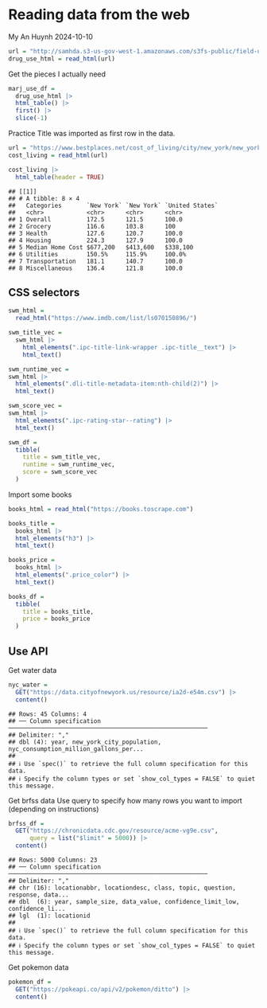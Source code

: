 Reading data from the web
================
My An Huynh
2024-10-10

``` r
url = "http://samhda.s3-us-gov-west-1.amazonaws.com/s3fs-public/field-uploads/2k15StateFiles/NSDUHsaeShortTermCHG2015.htm"
drug_use_html = read_html(url)
```

Get the pieces I actually need

``` r
marj_use_df =
  drug_use_html |> 
  html_table() |> 
  first() |> 
  slice(-1)
```

Practice Title was imported as first row in the data.

``` r
url = "https://www.bestplaces.net/cost_of_living/city/new_york/new_york"
cost_living = read_html(url)

cost_living |> 
  html_table(header = TRUE)
```

    ## [[1]]
    ## # A tibble: 8 × 4
    ##   Categories       `New York` `New York` `United States`
    ##   <chr>            <chr>      <chr>      <chr>          
    ## 1 Overall          172.5      121.5      100.0          
    ## 2 Grocery          116.6      103.8      100            
    ## 3 Health           127.6      120.7      100.0          
    ## 4 Housing          224.3      127.9      100.0          
    ## 5 Median Home Cost $677,200   $413,600   $338,100       
    ## 6 Utilities        150.5%     115.9%     100.0%         
    ## 7 Transportation   181.1      140.7      100.0          
    ## 8 Miscellaneous    136.4      121.8      100.0

## CSS selectors

``` r
swm_html = 
  read_html("https://www.imdb.com/list/ls070150896/")
```

``` r
swm_title_vec = 
  swm_html |> 
    html_elements(".ipc-title-link-wrapper .ipc-title__text") |> 
    html_text()

swm_runtime_vec =
swm_html |> 
  html_elements(".dli-title-metadata-item:nth-child(2)") |> 
  html_text()

swm_score_vec =
swm_html |> 
  html_elements(".ipc-rating-star--rating") |> 
  html_text()

swm_df = 
  tibble(
    title = swm_title_vec,
    runtime = swm_runtime_vec,
    score = swm_score_vec
  )
```

Import some books

``` r
books_html = read_html("https://books.toscrape.com") 

books_title = 
  books_html |> 
  html_elements("h3") |> 
  html_text()

books_price =
  books_html |> 
  html_elements(".price_color") |> 
  html_text()

books_df = 
  tibble(
    title = books_title,
    price = books_price
  )
```

## Use API

Get water data

``` r
nyc_water = 
  GET("https://data.cityofnewyork.us/resource/ia2d-e54m.csv") |> 
  content()
```

    ## Rows: 45 Columns: 4
    ## ── Column specification ────────────────────────────────────────────────────────
    ## Delimiter: ","
    ## dbl (4): year, new_york_city_population, nyc_consumption_million_gallons_per...
    ## 
    ## ℹ Use `spec()` to retrieve the full column specification for this data.
    ## ℹ Specify the column types or set `show_col_types = FALSE` to quiet this message.

Get brfss data Use query to specify how many rows you want to import
(depending on instructions)

``` r
brfss_df = 
  GET("https://chronicdata.cdc.gov/resource/acme-vg9e.csv",
      query = list("$limit" = 5000)) |> 
  content()
```

    ## Rows: 5000 Columns: 23
    ## ── Column specification ────────────────────────────────────────────────────────
    ## Delimiter: ","
    ## chr (16): locationabbr, locationdesc, class, topic, question, response, data...
    ## dbl  (6): year, sample_size, data_value, confidence_limit_low, confidence_li...
    ## lgl  (1): locationid
    ## 
    ## ℹ Use `spec()` to retrieve the full column specification for this data.
    ## ℹ Specify the column types or set `show_col_types = FALSE` to quiet this message.

Get pokemon data

``` r
pokemon_df =
  GET("https://pokeapi.co/api/v2/pokemon/ditto") |> 
  content()
```
